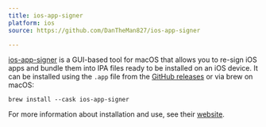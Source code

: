 ```yaml
---
title: ios-app-signer
platform: ios
source: https://github.com/DanTheMan827/ios-app-signer

---
```


[ios-app-signer](https://github.com/DanTheMan827/ios-app-signer) is a GUI-based tool for macOS that allows you to re-sign iOS apps and bundle them into IPA files ready to be installed on an iOS device. It can be installed using the `.app` file from the [GitHub releases](https://github.com/DanTheMan827/ios-app-signer/releases) or via brew on macOS:

```
brew install --cask ios-app-signer
```

For more information about installation and use, see their [website](https://dantheman827.github.io/ios-app-signer/).


